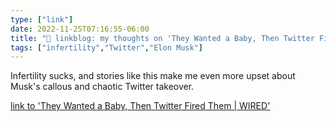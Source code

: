 ```yaml
---
type: ["link"]
date: 2022-11-25T07:16:55-06:00
title: "🔗 linkblog: my thoughts on 'They Wanted a Baby, Then Twitter Fired Them | WIRED'"
tags: ["infertility","Twitter","Elon Musk"]
---
```

Infertility sucks, and stories like this make me even more upset about Musk's callous and chaotic Twitter takeover.   
 

[link to 'They Wanted a Baby, Then Twitter Fired Them | WIRED'](https://www.wired.com/story/twitter-layoffs-health-benefits-ivf/)
